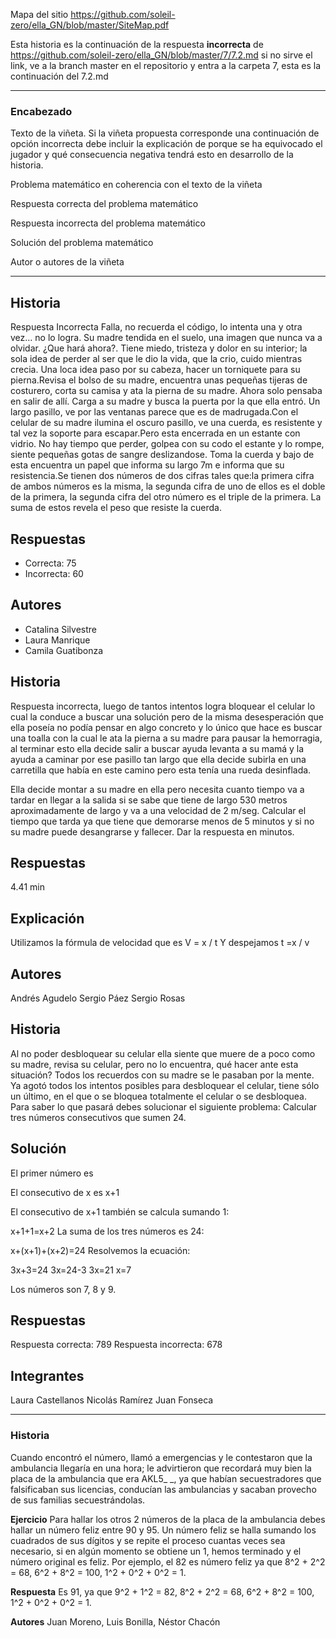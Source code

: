 Mapa del sitio https://github.com/soleil-zero/ella_GN/blob/master/SiteMap.pdf

Esta historia es la continuación de la respuesta **incorrecta** de https://github.com/soleil-zero/ella_GN/blob/master/7/7.2.md si no sirve el link, 
ve a la branch master en el repositorio y entra a la carpeta 7, esta es la continuación del 7.2.md

**********************************************************************
### Encabezado

Texto de la viñeta. Si la viñeta propuesta corresponde una continuación de opción incorrecta debe incluir la explicación de porque se ha equivocado el jugador y qué consecuencia negativa tendrá esto en desarrollo de la historia.

Problema matemático en coherencia con el texto de la viñeta

Respuesta correcta del problema matemático

Respuesta incorrecta del problema matemático

Solución del problema matemático

Autor o autores de la viñeta
**********************************************************************
## Historia

Respuesta Incorrecta
Falla, no recuerda el código, lo intenta una y otra vez... no lo logra. Su madre tendida en el suelo, una imagen que nunca va a olvidar. ¿Que hará ahora?. Tiene miedo, tristeza y dolor en su interior; la sola idea de perder al ser que le dio la vida, que la crio, cuido mientras crecia. Una loca idea paso por su cabeza, hacer un torniquete para su pierna.Revisa el bolso de su madre, encuentra unas pequeñas tijeras de costurero, corta su camisa y ata la pierna de su madre. Ahora solo pensaba en salir de allí. Carga a su madre y busca la puerta por la que ella entró. Un largo pasillo, ve por las ventanas parece que es de madrugada.Con el celular de su madre ilumina el oscuro pasillo, ve una cuerda, es resistente y tal vez la soporte para escapar.Pero esta encerrada en un estante con vidrio. No hay tiempo que perder, golpea con su codo el estante y lo rompe, siente pequeñas gotas de sangre deslizandose. Toma la cuerda y bajo de esta encuentra un papel que informa su largo 7m e informa que su resistencia.Se tienen dos números de dos cifras tales que:la primera cifra de ambos números es la misma, la segunda cifra de uno de ellos es el doble de la primera, la segunda cifra del otro número es el triple de la primera. La suma de estos revela el peso  que resiste la cuerda.

## Respuestas

* Correcta: 75
* Incorrecta: 60

## Autores
* Catalina Silvestre
* Laura Manrique
* Camila Guatibonza


## Historia

Respuesta incorrecta, luego de tantos intentos logra bloquear el celular lo cual la conduce a buscar una solución pero de la misma desesperación que ella poseía no podía pensar en algo concreto y lo único  que hace es buscar una toalla con la cual le ata la pierna a su madre para pausar la hemorragia, al terminar esto ella decide salir a buscar ayuda levanta a su mamá y la ayuda a  caminar por ese pasillo tan largo que ella decide subirla en una carretilla que había en este camino pero  esta tenía una rueda desinflada.

Ella decide montar a su madre en ella pero necesita cuanto tiempo va a tardar en llegar a la salida si se sabe que tiene de largo  530 metros aproximadamente  de largo  y va a una velocidad de 2 m/seg. Calcular el tiempo que tarda ya que tiene que demorarse menos de 5 minutos y si no su madre puede desangrarse y fallecer. Dar la respuesta en minutos.

## Respuestas

4.41 min

## Explicación
Utilizamos la fórmula de velocidad que es 
V = x / t
Y despejamos 
t =x / v

## Autores

Andrés Agudelo
Sergio Páez
Sergio Rosas

## Historia
Al no poder desbloquear su celular ella siente que muere de a poco como su madre, revisa su celular, pero no lo encuentra, qué hacer ante esta situación? Todos los recuerdos con su madre se le pasaban por la mente. Ya agotó todos los intentos posibles para desbloquear el celular, tiene sólo un último, en el que o se bloquea totalmente el celular o se desbloquea. Para saber lo que pasará debes solucionar el siguiente problema:
Calcular tres números consecutivos que sumen 24.

## Solución

El primer número es 


El consecutivo de 
x
 es 
x+1

El consecutivo de 
x+1
 también se calcula sumando 1:

x+1+1=x+2
La suma de los tres números es 24:

x+(x+1)+(x+2)=24
Resolvemos la ecuación:

3x+3=24
3x=24-3
3x=21
x=7

Los números son 7, 8 y 9.

## Respuestas
Respuesta correcta: 789
Respuesta incorrecta: 678

## Integrantes
Laura Castellanos 
Nicolás Ramírez 
Juan Fonseca 

**********************************************************************
### Historia

Cuando encontró el número, llamó a emergencias y le contestaron que la ambulancia llegaría en una hora; le advirtieron que recordará muy bien la placa de la ambulancia que era AKL5_ _, ya que habían secuestradores que falsificaban sus licencias, conducían las ambulancias y sacaban provecho de sus familias secuestrándolas. 

**Ejercicio** Para hallar los otros 2 números de la placa de la ambulancia debes hallar un número feliz entre 90 y 95. Un número feliz se halla sumando los cuadrados de sus dígitos y se repite el proceso cuantas veces sea necesario, si en algún momento se obtiene un 1, hemos terminado y el número original es feliz. Por ejemplo, el 82 es número feliz ya que 8^2 + 2^2 = 68, 6^2 + 8^2 = 100, 1^2 + 0^2 + 0^2 = 1.

**Respuesta** Es 91, ya que 9^2 + 1^2 = 82, 8^2 + 2^2 = 68, 6^2 + 8^2 = 100, 1^2 + 0^2 + 0^2 = 1.

**Autores** Juan Moreno, Luis Bonilla, Néstor Chacón
